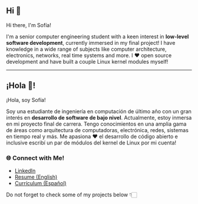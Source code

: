 ## Hi 👋
Hi there, I'm Sofía!

I'm a senior computer engineering student with a keen interest in **low-level software development**, currently immersed in my final project!
I have knowledge in a wide range of subjects like computer architecture, electronics, networks, real time systems and more. I ❤️ open source development and have built a couple Linux kernel modules myself! 

---

## ¡Hola 👋!
¡Hola, soy Sofía!

Soy una estudiante de ingeniería en computación de último año con un gran interés en **desarrollo de software de bajo nivel**. Actualmente, estoy inmersa en mi proyecto final de carrera.
Tengo conocimientos en una amplia gama de áreas como arquitectura de computadoras, electrónica, redes, sistemas en tiempo real y más. Me apasiona ❤️ el desarrollo de código abierto e inclusive escribí un par de módulos del kernel de Linux por mi cuenta!

### 🌐 Connect with Me!
- [LinkedIn](https://www.linkedin.com/in/sofia-amallo/)
- [Resume (English)](https://drive.google.com/file/d/1fLiuXnIomDWzS2bzclMeyPuaK9P3KE0w/view?usp=sharing)
- [Currículum (Español)](https://drive.google.com/file/d/1nviVbMi5x3vGesfyRgPHAXbd93tnRKEz/view?usp=sharing)

Do not forget to check some of my projects below 👇🏻
